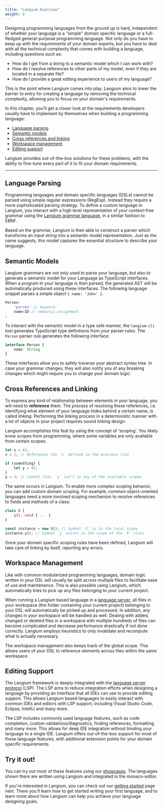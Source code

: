 ```yaml
---
title: "Langium Overview"
weight: 0
---
```


Designing programming languages from the ground up is hard, independent of whether your language is a "simple" domain specific language or a full-fledged general-purpose programming language.
Not only do you have to keep up with the requirements of your domain experts, but you have to deal with all the technical complexity that comes with building a language, including questions such as:

- How do I get from a string to a semantic model which I can work with?
- How do I resolve references to other parts of my model, even if they are located in a separate file?
- How do I provide a great editing experience to users of my language?

This is the point where Langium comes into play. Langium aims to lower the barrier to entry for creating a language by removing the technical complexity, allowing you to focus on your domain's requirements.

In this chapter, you'll get a closer look at the requirements developers usually have to implement by themselves when building a programming language:

- [Language parsing](#language-parsing)
- [Semantic models](#semantic-models)
- [Cross references and linking](#cross-references-and-linking)
- [Workspace management](#workspace-management)
- [Editing support](#editing-support)

Langium provides out-of-the-box solutions for these problems, with the ability to fine-tune every part of it to fit your domain requirements.

---

## Language Parsing

Programming languages and domain specific languages (DSLs) cannot be parsed using simple regular expressions (RegExp). Instead they require a more sophisticated parsing strategy. To define a custom language in Langium, you interact with a high level representation of your context-free grammar using the [Langium grammar language](/docs/grammar-language), in a similar fashion to EBNF.

Based on the grammar, Langium is then able to construct a parser which transforms an input string into a semantic model representation. Just as the name suggests, this model captures the essential structure to describe your language.

## Semantic Models

Langium grammars are not only used to parse your language, but also to generate a semantic model for your Language as TypeScript interfaces. When a program in your language is then parsed, the generated AST will be automatically produced using these interfaces. The following language snippet parses a simple object `{ name: 'John' }`.

```ts
Person:
    'person' // keyword 
    name=ID // semantic assignment
;
```

To interact with the semantic model in a type safe manner, the `langium-cli` tool generates TypeScript type definitions from your parser rules. The `Person` parser rule generates the following interface:

```ts
interface Person {
    name: String
}
```

These interfaces allow you to safely traverse your abstract syntax tree. In case your grammar changes, they will also notify you of any breaking changes which might require you to change your domain logic.

## Cross References and Linking

To express any kind of relationship between elements in your language, you will need to **reference** them.
The process of resolving these references, i.e. identifying what element of your language hides behind a certain name, is called _linking_.
Performing the linking process in a deterministic manner with a lot of objects in your project requires sound linking design.

Langium accomplishes this feat by using the concept of 'scoping'. You likely know scopes from programming, where some variables are only available from certain scopes:

```ts
let x = 42;
x = 3; // References the `x` defined in the previous line
```

```ts
if (something) {
    let y = 42;
}
y = 3; // Cannot link, `y` isn't in any of the available scopes
```

The same occurs in Langium. To enable more complex scoping behavior, you can add custom domain scoping. For example, common object-oriented languages need a more involved scoping mechanism to resolve references to fields and methods of a class:

```ts
class X {
    y(): void { ... }
}

const instance = new X(); // Symbol `X` is in the local scope
instance.y(); // Symbol `y` exists in the scope of the `X` class
```

Once your domain specific scoping rules have been defined, Langium will take care of linking by itself, reporting any errors. 

## Workspace Management

Like with common modularized programming languages, domain logic written in your DSL will usually be split across multiple files to facilitate ease of use and maintenance. This is also possible using Langium, which automatically tries to pick up any files belonging to your current project.

When running a Langium based language in a [language server](https://microsoft.github.io/language-server-protocol/), all files in your workspace (the folder containing your current project) belonging to your DSL will automatically be picked up and processed. In addition, any changes in your workspace will be handled as well. Dealing with added, changed or deleted files in a workspace with multiple hundreds of files can become complicated and decrease performance drastically if not done correctly. Langium employs heuristics to only invalidate and recompute what is actually necessary.

The workspace management also keeps track of the global scope. This allows users of your DSL to reference elements across files within the same workspace.

## Editing Support

The Langium framework is deeply integrated with the [language server protocol](https://microsoft.github.io/language-server-protocol/) (LSP). The LSP aims to reduce integration efforts when designing a language by providing an interface that all IDEs can use to provide editing support. This allows Langium based languages to easily interact with common IDEs and editors with LSP support, including Visual Studio Code, Eclipse, IntelliJ and many more.

The LSP includes commonly used language features, such as code completion, custom validations/diagnostics, finding references, formatting and many more. This allows for deep IDE integration without binding your language to a single IDE. Langium offers out-of-the-box support for most of these language features, with additional extension points for your domain specific requirements.

## Try it out!

You can try out most of these features using our [showcases](https://langium.org/showcase/). The languages shown there are written using Langium and integrated in the monaco-editor.

If you're interested in Langium, you can check out our [getting started](/docs/getting-started) page next. There you'll learn how to get started writing your first language, and to learn more about how Langium can help you achieve your language designing goals.
